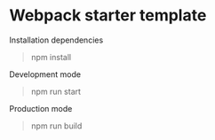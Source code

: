 # Webpack starter template

Installation dependencies
> npm install

Development mode
> npm run start

Production mode
> npm run build